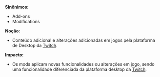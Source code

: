 **Sinônimos:**
* Add-ons
* Modifications

**Noção:** 
* Conteúdo adicional e alterações adicionadas em jogos pela plataforma de Desktop da [Twitch](https://github.com/gabrielziegler3/Requisitos-2018-1/wiki/Twitch).

**Impacto:**
* Os mods aplicam novas funcionalidades ou alterações em jogo, sendo uma funcionalidade diferenciada da plataforma desktop da [Twitch](https://github.com/gabrielziegler3/Requisitos-2018-1/wiki/Twitch).